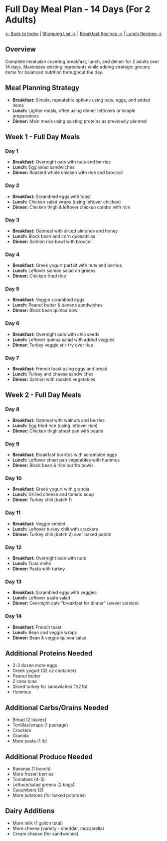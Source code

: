 # Full Day Meal Plan - 14 Days (For 2 Adults)

[← Back to Index](../README.md) | [Shopping List →](../shopping-lists/expanded-grocery-list.md) | [Breakfast Recipes →](../recipes/breakfast-recipes.md) | [Lunch Recipes →](../recipes/lunch-recipes.md)

## Overview
Complete meal plan covering breakfast, lunch, and dinner for 2 adults over 14 days. Maximizes existing ingredients while adding strategic grocery items for balanced nutrition throughout the day.

## Meal Planning Strategy
- **Breakfast:** Simple, repeatable options using oats, eggs, and added items
- **Lunch:** Lighter meals, often using dinner leftovers or simple preparations
- **Dinner:** Main meals using existing proteins as previously planned

## Week 1 - Full Day Meals

### Day 1
- **Breakfast:** Overnight oats with nuts and berries
- **Lunch:** Egg salad sandwiches
- **Dinner:** Roasted whole chicken with rice and broccoli

### Day 2
- **Breakfast:** Scrambled eggs with toast
- **Lunch:** Chicken salad wraps (using leftover chicken)
- **Dinner:** Chicken thigh & leftover chicken combo with rice

### Day 3
- **Breakfast:** Oatmeal with sliced almonds and honey
- **Lunch:** Black bean and corn quesadillas
- **Dinner:** Salmon rice bowl with broccoli

### Day 4
- **Breakfast:** Greek yogurt parfait with nuts and berries
- **Lunch:** Leftover salmon salad on greens
- **Dinner:** Chicken fried rice

### Day 5
- **Breakfast:** Veggie scrambled eggs
- **Lunch:** Peanut butter & banana sandwiches
- **Dinner:** Black bean quinoa bowl

### Day 6
- **Breakfast:** Overnight oats with chia seeds
- **Lunch:** Leftover quinoa salad with added veggies
- **Dinner:** Turkey veggie stir-fry over rice

### Day 7
- **Breakfast:** French toast using eggs and bread
- **Lunch:** Turkey and cheese sandwiches
- **Dinner:** Salmon with roasted vegetables

## Week 2 - Full Day Meals

### Day 8
- **Breakfast:** Oatmeal with walnuts and berries
- **Lunch:** Egg fried rice (using leftover rice)
- **Dinner:** Chicken thigh sheet pan with beans

### Day 9
- **Breakfast:** Breakfast burritos with scrambled eggs
- **Lunch:** Leftover sheet pan vegetables with hummus
- **Dinner:** Black bean & rice burrito bowls

### Day 10
- **Breakfast:** Greek yogurt with granola
- **Lunch:** Grilled cheese and tomato soup
- **Dinner:** Turkey chili (batch 1)

### Day 11
- **Breakfast:** Veggie omelet
- **Lunch:** Leftover turkey chili with crackers
- **Dinner:** Turkey chili (batch 2) over baked potato

### Day 12
- **Breakfast:** Overnight oats with nuts
- **Lunch:** Tuna melts
- **Dinner:** Pasta with turkey

### Day 13
- **Breakfast:** Scrambled eggs with veggies
- **Lunch:** Leftover pasta salad
- **Dinner:** Overnight oats "breakfast for dinner" (sweet version)

### Day 14
- **Breakfast:** French toast
- **Lunch:** Bean and veggie wraps
- **Dinner:** Bean & veggie quinoa salad

## Additional Proteins Needed
- 2-3 dozen more eggs
- Greek yogurt (32 oz container)
- Peanut butter
- 2 cans tuna
- Sliced turkey for sandwiches (1/2 lb)
- Hummus

## Additional Carbs/Grains Needed
- Bread (2 loaves)
- Tortillas/wraps (1 package)
- Crackers
- Granola
- More pasta (1 lb)

## Additional Produce Needed
- Bananas (1 bunch)
- More frozen berries
- Tomatoes (4-5)
- Lettuce/salad greens (2 bags)
- Cucumbers (2)
- More potatoes (for baked potatoes)

## Dairy Additions
- More milk (1 gallon total)
- More cheese (variety - cheddar, mozzarella)
- Cream cheese (for sandwiches)